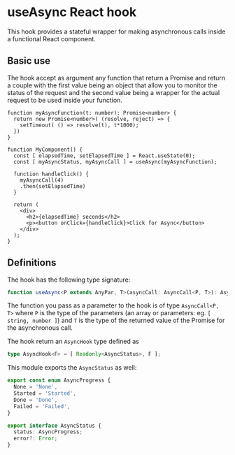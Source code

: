 # useAsync React hook

This hook provides a stateful wrapper for making asynchronous calls inside a functional React component.

## Basic use

The hook accept as argument any function that return a Promise and return a couple with the
first value being an object that allow you to monitor the status of the request and the second
value being a wrapper for the actual request to be used inside your function.

```tsx
function myAsyncFunction(t: number): Promise<number> {
  return new Promise<number>( (resolve, reject) => {
    setTimeout( () => resolve(t), t*1000);
  })
}

function MyComponent() {
  const [ elapsedTime, setElapsedTime ] = React.useState(0);
  const [ myAsyncStatus, myAsyncCall ] = useAsync(myAsyncFunction);

  function handleClick() {
    myAsyncCall(4)
    .then(setElapsedTime)
  }

  return (
    <div>
      <h2>{elapsedTime} seconds</h2>
      <p><button onClick={handleClick}>Click for Async</button>
    </div>
  );
}
```

## Definitions

The hook has the following type signature:

```ts
function useAsync<P extends AnyPar, T>(asyncCall: AsyncCall<P, T>): AsyncHooks<AsyncCall<P, T>>
```

The function you pass as a parameter to the hook is of type `AsyncCall<P, T>` where `P` is the type of the
parameters (an array or parameters: eg. `[ string, number ]`) and `T` is the type of the returned value of the Promise
for the asynchronous call.

The hook return an `AsyncHook` type defined as

```ts
type AsyncHook<F> = [ Readonly<AsyncStatus>, F ];
```

This module exports the `AsyncStatus` as well:

```ts
export const enum AsyncProgress {
  None = 'None',
  Started = 'Started',
  Done = 'Done',
  Failed = 'Failed',
}

export interface AsyncStatus {
  status: AsyncProgress;
  error?: Error;
}
```



